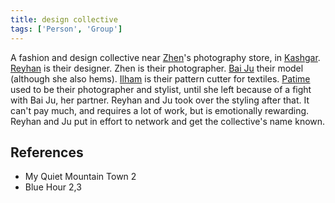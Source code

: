 ```yaml
---
title: design collective
tags: ['Person', 'Group']
---
```

A fashion and design collective near [Zhen](/_wiki/zhen.md)'s photography store, in [Kashgar](/_wiki/kashgar.md). [Reyhan](/_wiki/reyhan.md) is their designer. Zhen is their photographer. [Bai Ju](/_wiki/bai-ju.md) their model (although she also hems). [Ilham](/_wiki/ilham.md) is their pattern cutter for textiles. [Patime](/_wiki/patime.md) used to be their photographer and stylist, until she left because of a fight with Bai Ju, her partner. Reyhan and Ju took over the styling after that. It can't pay much, and requires a lot of work, but is emotionally rewarding. Reyhan and Ju put in effort to network and get the collective's name known.

## References
- My Quiet Mountain Town 2
- Blue Hour 2,3
